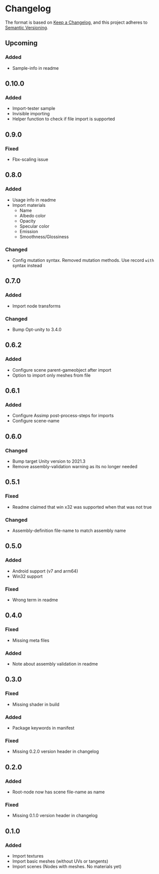 ﻿# Changelog

The format is based on [Keep a Changelog](https://keepachangelog.com/en/1.0.0/),
and this project adheres
to [Semantic Versioning](https://semver.org/spec/v2.0.0.html).

## Upcoming

### Added

- Sample-info in readme

## 0.10.0

### Added

- Import-tester sample
- Invisible importing
- Helper function to check if file import is supported

## 0.9.0

### Fixed

- Fbx-scaling issue

## 0.8.0

### Added

- Usage info in readme
- Import materials
  - Name
  - Albedo color
  - Opacity
  - Specular color
  - Emission
  - Smoothness/Glossiness

### Changed

- Config mutation syntax. Removed mutation methods.
  Use record `with` syntax instead

## 0.7.0

### Added

- Import node transforms

### Changed

- Bump Opt-unity to 3.4.0

## 0.6.2

### Added

- Configure scene parent-gameobject after import
- Option to import only meshes from file

## 0.6.1

### Added

- Configure Assimp post-process-steps for imports
- Configure scene-name

## 0.6.0

### Changed

- Bump target Unity version to 2021.3
- Remove assembly-validation warning as its no longer needed

## 0.5.1

### Fixed

- Readme claimed that win x32 was supported when that was not true

### Changed

- Assembly-definition file-name to match assembly name

## 0.5.0

### Added

- Android support (v7 and arm64)
- Win32 support

### Fixed

- Wrong term in readme

## 0.4.0

### Fixed

- Missing meta files

### Added

- Note about assembly validation in readme

## 0.3.0

### Fixed

- Missing shader in build

### Added

- Package keywords in manifest

### Fixed

- Missing 0.2.0 version header in changelog

## 0.2.0

### Added

- Root-node now has scene file-name as name

### Fixed

- Missing 0.1.0 version header in changelog

## 0.1.0

### Added

- Import textures
- Import basic meshes (without UVs or tangents)
- Import scenes (Nodes with meshes. No materials yet)